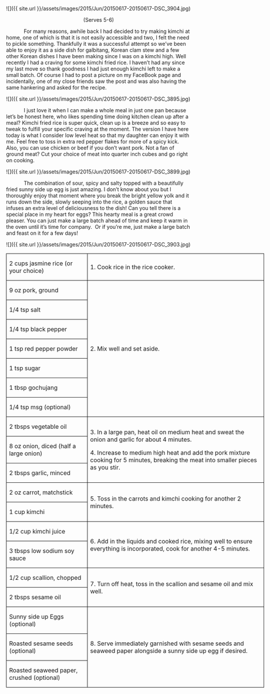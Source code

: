 

![]({{ site.url }}/assets/images/2015/Jun/20150617-20150617-DSC_3904.jpg)
<p align=center style='text-align:center'><span
style=''>(Serves 5-6)</span></p>

<p style='text-indent:.5in'><span>For
many reasons, awhile back I had decided to try making kimchi at home, one of
which is that it is not easily accessible and two, I felt the need to pickle
something. Thankfully it was a successful attempt so we’ve been able to enjoy
it as a side dish for galbitang, Korean clam stew and a few other Korean dishes
I have been making since I was on a kimchi high. Well recently I had a craving
for some kimchi fried rice. I haven’t had any since my last move so thank
goodness I had just enough kimchi left to make a small batch. Of course I had
to post a picture on my FaceBook page and incidentally, one of my close friends
saw the post and was also having the same hankering and asked for the recipe.</span></p>


![]({{ site.url }}/assets/images/2015/Jun/20150617-20150617-DSC_3895.jpg)


<p style='text-indent:.5in'><span>I
just love it when I can make a whole meal in just one pan because let’s be
honest here, who likes spending time doing kitchen clean up after a meal?
Kimchi fried rice is super quick, clean up is a breeze and so easy to tweak to
fulfill your specific craving at the moment. The version I have here today is
what I consider low level heat so that my daughter can enjoy it with me.
Feel free to toss in extra red pepper flakes for more of a spicy kick. Also, you can use
chicken or beef if you don’t want pork. Not a fan of ground meat? Cut your
choice of meat into quarter inch cubes and go right on cooking. </span></p>

![]({{ site.url }}/assets/images/2015/Jun/20150617-20150617-DSC_3899.jpg)

<p style='text-indent:.5in'><span>The
combination of sour, spicy and salty topped with a beautifully fried sunny side
up egg is just amazing. I don’t know about you but I thoroughly enjoy that
moment where you break the bright yellow yolk and it runs down the side, slowly
seeping into the rice, a golden sauce that infuses an extra level of
deliciousness to the dish! Can you tell there is a special place in my heart
for eggs? This hearty meal is a great crowd pleaser. You can just make a large
batch ahead of time and keep it warm in the oven until it’s time for
company.&nbsp; Or if you’re me, just make a large batch and feast on it for a
few days!</span></p>

![]({{ site.url }}/assets/images/2015/Jun/20150617-20150617-DSC_3903.jpg)

<table class=MsoTableGrid border=1 cellspacing=0 cellpadding=0 width=527
 style='width:527.4pt;border-collapse:collapse;border:none'>
 <tr style='height:15.75pt'>
  <td width=160 style='width:160.15pt;border:solid windowtext 1.0pt;padding:
  0in 5.4pt 0in 5.4pt;height:15.75pt'>
  <p><span>2 cups jasmine rice (or
  your choice)</span></p>
  </td>
  <td width=367 style='width:367.25pt;border:solid windowtext 1.0pt;border-left:
  none;padding:0in 5.4pt 0in 5.4pt;height:15.75pt'>
  <p><span>1. Cook rice in the rice
  cooker.</span></p>
  </td>
 </tr>
 <tr style='height:15.75pt'>
  <td width=160 style='width:160.15pt;border:solid windowtext 1.0pt;border-top:
  none;padding:0in 5.4pt 0in 5.4pt;height:15.75pt'>
  <p><span>9 oz pork, ground</span></p>
  </td>
  <td width=367 rowspan=7 style='width:367.25pt;border-top:none;border-left:
  none;border-bottom:solid windowtext 1.0pt;border-right:solid windowtext 1.0pt;
  padding:0in 5.4pt 0in 5.4pt;height:15.75pt'>
  <p><span>2. Mix well and set aside.</span></p>
  </td>
 </tr>
 <tr style='height:13.95pt'>
  <td width=160 style='width:160.15pt;border:solid windowtext 1.0pt;border-top:
  none;padding:0in 5.4pt 0in 5.4pt;height:13.95pt'>
  <p><span>1/4 tsp salt</span></p>
  </td>
 </tr>
 <tr style='height:13.95pt'>
  <td width=160 style='width:160.15pt;border:solid windowtext 1.0pt;border-top:
  none;padding:0in 5.4pt 0in 5.4pt;height:13.95pt'>
  <p><span>1/4 tsp black pepper</span></p>
  </td>
 </tr>
 <tr style='height:13.95pt'>
  <td width=160 style='width:160.15pt;border:solid windowtext 1.0pt;border-top:
  none;padding:0in 5.4pt 0in 5.4pt;height:13.95pt'>
  <p><span>1 tsp red pepper powder</span></p>
  </td>
 </tr>
 <tr style='height:13.95pt'>
  <td width=160 style='width:160.15pt;border:solid windowtext 1.0pt;border-top:
  none;padding:0in 5.4pt 0in 5.4pt;height:13.95pt'>
  <p><span>1 tsp sugar</span></p>
  </td>
 </tr>
 <tr style='height:13.95pt'>
  <td width=160 style='width:160.15pt;border:solid windowtext 1.0pt;border-top:
  none;padding:0in 5.4pt 0in 5.4pt;height:13.95pt'>
  <p><span>1 tbsp gochujang</span></p>
  </td>
 </tr>
 <tr style='height:13.95pt'>
  <td width=160 style='width:160.15pt;border:solid windowtext 1.0pt;border-top:
  none;padding:0in 5.4pt 0in 5.4pt;height:13.95pt'>
  <p><span>1/4 tsp msg (optional)</span></p>
  </td>
 </tr>
 <tr style='height:13.95pt'>
  <td width=160 style='width:160.15pt;border:solid windowtext 1.0pt;border-top:
  none;padding:0in 5.4pt 0in 5.4pt;height:13.95pt'>
  <p><span>2 tbsps vegetable oil</span></p>
  </td>
  <td width=367 rowspan=3 style='width:367.25pt;border-top:none;border-left:
  none;border-bottom:solid windowtext 1.0pt;border-right:solid windowtext 1.0pt;
  padding:0in 5.4pt 0in 5.4pt;height:13.95pt'>
  <p><span>3. In a large pan, heat
  oil on medium heat and sweat the onion and garlic for about 4 minutes.</span></p>
  <p><span>4. Increase to medium high
  heat and add the pork mixture cooking for 5 minutes, breaking the meat into
  smaller pieces as you stir.</span></p>
  </td>
 </tr>
 <tr style='height:13.95pt'>
  <td width=160 style='width:160.15pt;border:solid windowtext 1.0pt;border-top:
  none;padding:0in 5.4pt 0in 5.4pt;height:13.95pt'>
  <p><span>8 oz onion, diced (half a
  large onion)</span></p>
  </td>
 </tr>
 <tr style='height:13.95pt'>
  <td width=160 style='width:160.15pt;border:solid windowtext 1.0pt;border-top:
  none;padding:0in 5.4pt 0in 5.4pt;height:13.95pt'>
  <p><span>2 tbsps garlic, minced</span></p>
  </td>
 </tr>
 <tr style='height:13.95pt'>
  <td width=160 style='width:160.15pt;border:solid windowtext 1.0pt;border-top:
  none;padding:0in 5.4pt 0in 5.4pt;height:13.95pt'>
  <p><span>2 oz carrot, matchstick</span></p>
  </td>
  <td width=367 rowspan=2 style='width:367.25pt;border-top:none;border-left:
  none;border-bottom:solid windowtext 1.0pt;border-right:solid windowtext 1.0pt;
  padding:0in 5.4pt 0in 5.4pt;height:13.95pt'>
  <p><span>5. Toss in the carrots and
  kimchi cooking for another 2 minutes.</span></p>
  </td>
 </tr>
 <tr style='height:13.95pt'>
  <td width=160 style='width:160.15pt;border:solid windowtext 1.0pt;border-top:
  none;padding:0in 5.4pt 0in 5.4pt;height:13.95pt'>
  <p><span>1 cup kimchi</span></p>
  </td>
 </tr>
 <tr style='height:13.95pt'>
  <td width=160 style='width:160.15pt;border:solid windowtext 1.0pt;border-top:
  none;padding:0in 5.4pt 0in 5.4pt;height:13.95pt'>
  <p><span>1/2 cup kimchi juice</span></p>
  </td>
  <td width=367 rowspan=2 style='width:367.25pt;border-top:none;border-left:
  none;border-bottom:solid windowtext 1.0pt;border-right:solid windowtext 1.0pt;
  padding:0in 5.4pt 0in 5.4pt;height:13.95pt'>
  <p><span>6. Add in the liquids and
  cooked rice, mixing well to ensure everything is incorporated, cook for
  another 4-5 minutes.</span></p>
  </td>
 </tr>
 <tr style='height:13.95pt'>
  <td width=160 style='width:160.15pt;border:solid windowtext 1.0pt;border-top:
  none;padding:0in 5.4pt 0in 5.4pt;height:13.95pt'>
  <p><span>3 tbsps low sodium soy
  sauce</span></p>
  </td>
 </tr>
 <tr style='height:13.95pt'>
  <td width=160 style='width:160.15pt;border:solid windowtext 1.0pt;border-top:
  none;padding:0in 5.4pt 0in 5.4pt;height:13.95pt'>
  <p><span>1/2 cup scallion, chopped</span></p>
  </td>
  <td width=367 rowspan=2 style='width:367.25pt;border-top:none;border-left:
  none;border-bottom:solid windowtext 1.0pt;border-right:solid windowtext 1.0pt;
  padding:0in 5.4pt 0in 5.4pt;height:13.95pt'>
  <p><span>7. Turn off heat, toss in
  the scallion and sesame oil and mix well.</span></p>
  </td>
 </tr>
 <tr style='height:13.95pt'>
  <td width=160 style='width:160.15pt;border:solid windowtext 1.0pt;border-top:
  none;padding:0in 5.4pt 0in 5.4pt;height:13.95pt'>
  <p><span>2 tbsps sesame oil</span></p>
  </td>
 </tr>
 <tr style='height:13.95pt'>
  <td width=160 style='width:160.15pt;border:solid windowtext 1.0pt;border-top:
  none;padding:0in 5.4pt 0in 5.4pt;height:13.95pt'>
  <p><span>Sunny side up Eggs (optional)</span></p>
  </td>
  <td width=367 rowspan=3 style='width:367.25pt;border-top:none;border-left:
  none;border-bottom:solid windowtext 1.0pt;border-right:solid windowtext 1.0pt;
  padding:0in 5.4pt 0in 5.4pt;height:13.95pt'>
  <p><span>8. Serve immediately
  garnished with sesame seeds and seaweed paper alongside a sunny side up egg
  if desired. </span></p>
  </td>
 </tr>
 <tr style='height:13.95pt'>
  <td width=160 style='width:160.15pt;border:solid windowtext 1.0pt;border-top:
  none;padding:0in 5.4pt 0in 5.4pt;height:13.95pt'>
  <p><span>Roasted sesame seeds
  (optional)</span></p>
  </td>
 </tr>
 <tr style='height:13.95pt'>
  <td width=160 style='width:160.15pt;border:solid windowtext 1.0pt;border-top:
  none;padding:0in 5.4pt 0in 5.4pt;height:13.95pt'>
  <p><span>Roasted seaweed paper,
  crushed (optional)</span></p>
  </td>
 </tr>
</table>